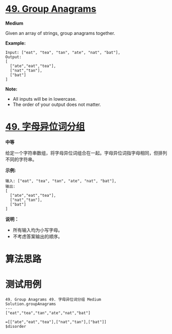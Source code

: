 # [49. Group Anagrams][enTitle]

**Medium**

Given an array of strings, group anagrams together.

**Example:** 

```
Input: ["eat", "tea", "tan", "ate", "nat", "bat"],
Output:
[
  ["ate","eat","tea"],
  ["nat","tan"],
  ["bat"]
]
```

**Note:** 

- All inputs will be in lowercase. 
- The order of your output does not matter.
# [49. 字母异位词分组][cnTitle]

**中等**

给定一个字符串数组，将字母异位词组合在一起。字母异位词指字母相同，但排列不同的字符串。

**示例:** 

```
输入: ["eat", "tea", "tan", "ate", "nat", "bat"],
输出:
[
  ["ate","eat","tea"],
  ["nat","tan"],
  ["bat"]
]
```

**说明：** 

- 所有输入均为小写字母。 
- 不考虑答案输出的顺序。


# 算法思路

# 测试用例
```
49. Group Anagrams 49. 字母异位词分组 Medium
Solution.groupAnagrams
---
["eat","tea","tan","ate","nat","bat"]

=[["ate","eat","tea"],["nat","tan"],["bat"]]
$disorder
```

[enTitle]: https://leetcode.com/problems/group-anagrams/
[cnTitle]: https://leetcode-cn.com/problems/group-anagrams/
